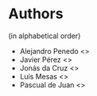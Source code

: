 # Authors 

(in alphabetical order)

* Alejandro Penedo <>
* Javier Pérez <>
* Jonás da Cruz <>
* Luis Mesas <>
* Pascual de Juan <>